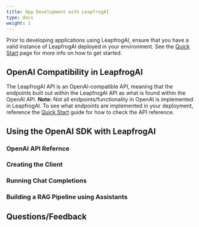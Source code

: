 ```yaml
---
title: App Development with LeapfrogAI
type: docs
weight: 1
---
```


Prior to developing applications using LeapfrogAI, ensure that you have a valid instance of LeapfrogAI deployed in your environment. See the [Quick Start](https://docs.leapfrog.ai/docs/local-deploy-guide/quick_start/) page for more info on how to get started.

## OpenAI Compatibility in LeapfrogAI

The LeapfrogAI API is an OpenAI-compatible API, meaning that the endpoints built out within the LeapfrogAI API as what is found within the OpenAI API. **Note:** Not all endpoints/functionality in OpenAI is implemented in LeapfrogAI. To see what endpoints are implemented in your deployment, reference the [Quick Start](https://docs.leapfrog.ai/docs/local-deploy-guide/quick_start/#checking-deployment) guide for how to check the API reference.

## Using the OpenAI SDK with LeapfrogAI

### OpenAI API Refernce

### Creating the Client

### Running Chat Completions

### Building a RAG Pipeline using Assistants

## Questions/Feedback
